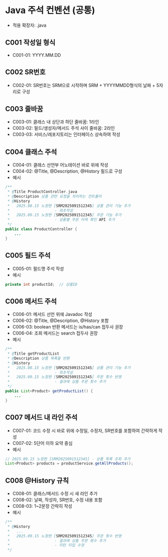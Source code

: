 # Java 주석 컨벤션 (공통)
- 적용 확장자: .java

## C001 작성일 형식
- C001-01: YYYY.MM.DD

## C002 SR번호
- C002-01: SR번호는 SRM으로 시작하며 SRM + YYYYMMDD형식의 날짜 + 5자리로 구성

## C003 줄바꿈
- C003-01: 클래스 내 상단과 하단 줄바꿈: 1라인
- C003-02: 필드/생성자/메서드 주석 사이 줄바꿈: 2라인
- C003-03: 서비스/레포지토리는 인터페이스 상속하여 작성

## C004 클래스 주석
- C004-01: 클래스 선언부 어노테이션 바로 위에 작성
- C004-02: @Title, @Description, @History 필드로 구성
- 예시
```java
/**
 * @Title ProductController.java
 * @Description 상품 관련 요청을 처리하는 컨트롤러
 * @History
 *   2025.08.15 노정현 [SRM2025091512345] 상품 관리 기능 추가
 *                    - 최초작성
 *   2025.09.15 노정현 [SRM2025091512345] 주문 기능 추가
 *                    - 상품별 주문 이력 확인 API 추가
 */
public class ProductController {
    ...
}
```

## C005 필드 주석
- C005-01: 필드명 주석 작성
- 예시
```java
private int productId;  // 상품ID
```

## C006 메서드 주석
- C006-01: 메서드 선언 위에 Javadoc 작성
- C006-02: @Title, @Description, @History 포함
- C006-03: boolean 반환 메서드는 is/has/can 접두사 권장
- C006-04: 조회 메서드는 search 접두사 권장
- 예시
```java
/**
 * @Title getProductList
 * @Description 상품 목록을 반환
 * @History
 *   2025.08.15 노정현 [SRM2025091512345] 상품 관리 기능 추가
 *                    - 최초작성
 *   2025.09.15 노정현 [SRM2025091512345] 주문 횟수 반영
 *                    - 결과에 상품 주문 횟수 추가
 */
public List<Product> getProductList() {
    ...
}
```

## C007 메서드 내 라인 주석
- C007-01: 코드 수정 시 바로 위에 수정일, 수정자, SR번호를 포함하여 간략하게 작성
- C007-02: 5단어 이하 요약 중심
- 예시
```java
// 2025.09.15 노정현 [SRM2025091512345] - 상품 목록 조회 추가
List<Product> products = productService.getAllProducts();
```

## C008 @History 규칙
- C008-01: 클래스/메서드 수정 시 새 라인 추가
- C008-02: 날짜, 작성자, SR번호, 수정 내용 포함
- C008-03: 1~2문장 간략히 작성
- 예시
```java
/**
 * @History
 *   ...
 *   2025.09.15 노정현 [SRM2025091512345] 주문 횟수 반영
 *                    - 결과에 상품 주문 횟수 추가
 *                    - 리턴 타입 수정
 */
```